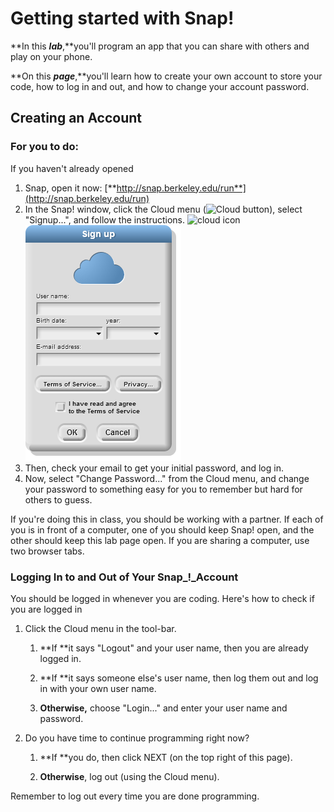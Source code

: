 # Getting started with Snap!

**In this **_**lab**_**,**you'll program an app that you can share with others and play on your phone.

**On this **_**page**_**,**you'll learn how to create your own account to store your code, how to log in and out, and how to change your account password.

## Creating an Account

### For you to do:

If you haven't already opened

1. Snap, open it now: [**http://snap.berkeley.edu/run**](http://snap.berkeley.edu/run)
2. In the Snap! window, click the Cloud menu \(![](http://bjc.edc.org/bjc-r/img/1-introduction/cloud_button.png "Cloud button")\), select "Signup...", and follow the instructions. 
   ![](http://bjc.edc.org/bjc-r/img/sys/button-cloud-with-context.png "cloud icon") ![](/assets/signUpMenu.png)
3. Then, check your email to get your initial password, and log in.
4. Now, select "Change Password..." from the Cloud menu, and change your password to something easy for you to remember but hard for others to guess.

If you're doing this in class, you should be working with a partner. If each of you is in front of a computer, one of you should keep Snap! open, and the other should keep this lab page open. If you are sharing a computer, use two browser tabs.

### Logging In to and Out of Your Snap\_!\_Account

You should be logged in whenever you are coding. Here's how to check if you are logged in

1. Click the Cloud menu in the tool-bar.

   1. **If **it says "Logout" and your user name, then you are already logged in.

   2. **If **it says someone else's user name, then log them out and log in with your own user name.

   3. **Otherwise,** choose "Login..." and enter your user name and password.

2. Do you have time to continue programming right now?

   1. **If **you do, then click NEXT \(on the top right of this page\).

   2. **Otherwise**, log out \(using the Cloud menu\).

Remember to log out every time you are done programming.

